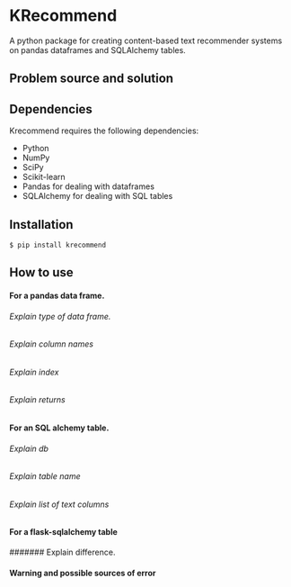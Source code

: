 # KRecommend
A python package for creating content-based text recommender systems on pandas dataframes and SQLAlchemy tables.

## Problem source and solution 
## Dependencies
Krecommend requires the following dependencies:

<ul><li>Python</li>
<li>NumPy</li>
<li>SciPy</li>
<li>Scikit-learn</li>
<li>Pandas for dealing with dataframes</li>
<li>SQLAlchemy for dealing with SQL tables</li></ul>

## Installation
```shell
$ pip install krecommend
```
## How to use
#### For a pandas data frame.
###### Explain type of data frame.
###### Explain column names
###### Explain index
###### Explain returns


#### For an SQL alchemy table.
###### Explain db
###### Explain table name
###### Explain list of text columns




#### For a flask-sqlalchemy table
####### Explain difference.


#### Warning and possible sources of error

####
